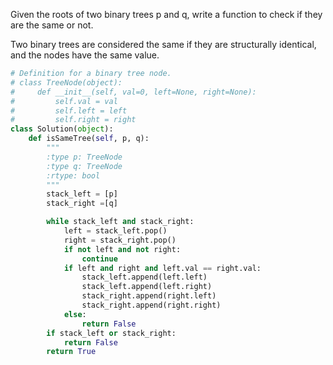 Given the roots of two binary trees p and q, write a function to check if they are the same or not.

Two binary trees are considered the same if they are structurally identical, and the nodes have the same value.

```Python
# Definition for a binary tree node.
# class TreeNode(object):
#     def __init__(self, val=0, left=None, right=None):
#         self.val = val
#         self.left = left
#         self.right = right
class Solution(object):
    def isSameTree(self, p, q):
        """
        :type p: TreeNode
        :type q: TreeNode
        :rtype: bool
        """
        stack_left = [p]
        stack_right =[q]

        while stack_left and stack_right:
            left = stack_left.pop()
            right = stack_right.pop()
            if not left and not right:
                continue
            if left and right and left.val == right.val:
                stack_left.append(left.left)
                stack_left.append(left.right)
                stack_right.append(right.left)
                stack_right.append(right.right)
            else:    
                return False
        if stack_left or stack_right:
            return False
        return True
```
